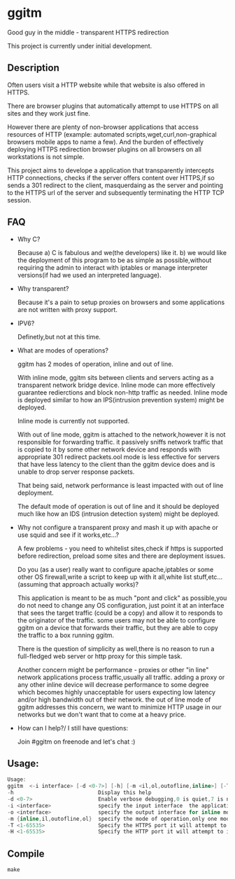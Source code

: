 # ggitm
Good guy in the middle - transparent HTTPS redirection 

This project is currently  under initial development.

## Description

Often users visit a HTTP website while that website is also offered in HTTPS.

There are browser plugins that automatically attempt to use HTTPS on all sites and they work just fine.

However there are plenty of non-browser applications that access resources of HTTP 
(example: automated scripts,wget,curl,non-graphical browsers mobile apps to name a few). 
And the burden of effectively deploying HTTPS redirection browser plugins on all browsers 
on all workstations is not simple. 

This project aims to develope a application that transparently intercepts HTTP connections,
checks if the server offers content over HTTPS,if so sends a 301 redirect to the client,
masquerdaing as the server and pointing to the HTTPS url of the server and subsequently terminating the 
HTTP TCP session.

## FAQ

  - Why C?
  
     Because a) C is fabulous and we(the developers) like it. b) we would like the deployment of this program
     to be as simple as possible,without requiring the admin to interact with iptables or manage interpreter
     versions(if had we used an interpreted language).
     
  - Why transparent?
  
     Because it's a pain to setup proxies on browsers and some applications are not written with proxy support.
  - IPV6?
  
     Definetly,but not at this time. 
  - What are modes of operations?
  
     ggitm has 2 modes of operation, inline and out of line. 
     
     With inline mode, ggitm sits between clients and servers acting as a transparent network bridge device.
     Inline mode can more effectively guarantee redierctions and block non-http traffic as needed. 
     Inline mode is deployed similar to how an IPS(intrusion prevention system) might be deployed.
     
     Inline mode is currently not supported. 
     
     With out of line mode, ggitm is attached to the network,however it is not responsible for forwarding traffic.
     it passively sniffs network traffic that is copied to it by some other network device and responds 
     with appropriate 301 redirect packets.ool mode is less effective for servers that have less latency to the client
     than the ggitm device does and is unable to drop server response packets. 
     
     That being said, network performance is least impacted with out of line deployment.
     
     The default mode of operation is out of line and it should be deployed much like how an IDS (intrusion detection system)
     might be deployed.
  - Why not configure a transparent proxy and mash it up with apache or use squid and see if it works,etc...?
  
    A few problems - you need to whitelist sites,check if https is supported before redirection,
    preload some sites and there are deployment issues.
    
    Do you (as a user) really want to configure apache,iptables or some other OS firewall,write a script
    to keep up with it all,white list stuff,etc...(assuming that approach actually works)?
    
    This application is meant to be as much "pont and click" as possible,you do not need to change any OS
    configuration, just point it at an interface that sees the target traffic (could be a copy) and allow it to responds
    to the originator of the traffic. some users may not be able to configure ggitm on a device that forwards
    their traffic, but they are able to copy the traffic to a box running ggitm.
    
    There is the question of simplicity as well,there is no reason to run a full-fledged web server or http proxy
    for this simple task.
    
    Another concern might be performance - proxies or other "in line" network applications process traffic,usually all traffic.
    adding a proxy or any other inline device will decrease performance to some degree which becomes highly unacceptable
    for users expecting low latency and/or high bandwidth out of their network. the out of line mode of ggitm addresses
    this concern, we want to minimize HTTP usage in our networks but we don't want that to come at a heavy price.
    
    
  - How can I help?/ I still have questions:
  
     Join #ggitm on freenode and let's chat :)
     
## Usage:

```C
Usage:
ggitm  <-i interface> [-d <0-7>] [-h] [-m <il,ol,outofline,inline>] [-T https_port] [-H http_port] 
-h                           Display this help
-d <0-7>                     Enable verbose debugging,0 is quiet,7 is noisy
-i <interface>               specify the input interface  the application will listen on,this is a mandatory option.
-o <interface>               specify the output interface for inline mode (mandatory for inline mode of operation)
-m {inline,il,outofline,ol}  specify the mode of operation,only one mode of operation allowed.
-T <1-65535>                 Specify the HTTPS port it will attempt to redirect to
-H <1-65535>                 Specify the HTTP port it will attempt to intercept for redirection

```

## Compile

```
make
````


